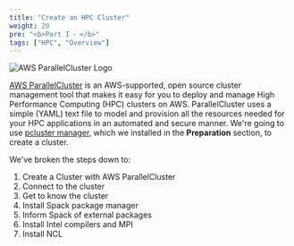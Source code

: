 ```yaml
---
title: "Create an HPC Cluster"
weight: 20
pre: "<b>Part I ⁃ </b>"
tags: ["HPC", "Overview"]
---
```


![AWS ParallelCluster Logo](/images/pcluster/aws-parallelclusterlogo.png)

[AWS ParallelCluster](https://github.com/aws/aws-parallelcluster) is an AWS-supported, open source cluster management tool that makes it easy for you to deploy and manage High Performance Computing (HPC) clusters on AWS. ParallelCluster uses a simple (YAML) text file to model and provision all the resources needed for your HPC applications in an automated and secure manner. We're going to use [pcluster manager](https://github.com/aws-samples/pcluster-manager), which we installed in the **Preparation** section, to  create a cluster.

We've broken the steps down to:

1. Create a Cluster with AWS ParallelCluster
2. Connect to the cluster
3. Get to know the cluster
4. Install Spack package manager
5. Inform Spack of external packages
6. Install Intel compilers and MPI
7. Install NCL
